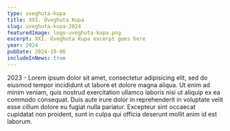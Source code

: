 ```yaml
---
type: uveghuta-kupa
title: XXI. Üveghuta Kupa
slug: uveghuta-kupa-2024
featuredImage: logo-uveghuta-kupa.png
excerpt: XXI. Üveghuta Kupa excerpt goes here
year: 2024
pubDate: 2024-10-06
includeInNews: true
---
```


2023 - Lorem ipsum dolor sit amet, consectetur adipisicing elit, sed do eiusmod tempor incididunt ut labore et dolore magna aliqua. Ut enim ad minim veniam, quis nostrud exercitation ullamco laboris nisi ut aliquip ex ea commodo consequat. Duis aute irure dolor in reprehenderit in voluptate velit esse cillum dolore eu fugiat nulla pariatur. Excepteur sint occaecat cupidatat non proident, sunt in culpa qui officia deserunt mollit anim id est laborum.